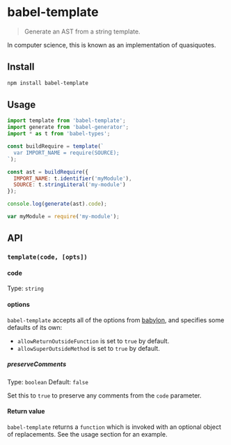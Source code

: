 # babel-template

> Generate an AST from a string template.

In computer science, this is known as an implementation of quasiquotes.

## Install

```sh
npm install babel-template
```

## Usage

```js
import template from 'babel-template';
import generate from 'babel-generator';
import * as t from 'babel-types';

const buildRequire = template(`
  var IMPORT_NAME = require(SOURCE);
`);

const ast = buildRequire({
  IMPORT_NAME: t.identifier('myModule'),
  SOURCE: t.stringLiteral('my-module')
});

console.log(generate(ast).code);
```

```js
var myModule = require('my-module');
```

## API

### `template(code, [opts])`

#### code

Type: `string`

#### options

`babel-template` accepts all of the options from [babylon], and specifies
some defaults of its own:

* `allowReturnOutsideFunction` is set to `true` by default.
* `allowSuperOutsideMethod` is set to `true` by default.

##### preserveComments

Type: `boolean`
Default: `false`

Set this to `true` to preserve any comments from the `code` parameter.

#### Return value

`babel-template` returns a `function` which is invoked with an optional object
of replacements. See the usage section for an example.

[babylon]: https://github.com/babel/babylon#options
